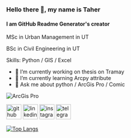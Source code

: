 ### Hello there 👋, my name is Taher
#### I am GitHub Readme Generator's creator
MSc in Urban Management in UT

BSc in Civil Engineering in UT

Skills: Python / GIS / Excel 

- 🔭 I’m currently working on thesis on Tramay 
- 🌱 I’m currently learning Arcpy attribute 
- 💬 Ask me about python / ArcGis Pro / Comic 

![ArcGis Pro](https://github.com/97mohatah/97mohatah/assets/131670439/6897dfa1-93a4-448a-8680-41a4239235ee)


[<img src='https://cdn.jsdelivr.net/npm/simple-icons@3.0.1/icons/github.svg' alt='github' height='40'>](https://github.com/97mohatah)  [<img src='https://cdn.jsdelivr.net/npm/simple-icons@3.0.1/icons/linkedin.svg' alt='linkedin' height='40'>](https://www.linkedin.com/in/mttaherpoor/)  [<img src='https://cdn.jsdelivr.net/npm/simple-icons@3.0.1/icons/instagram.svg' alt='instagram' height='40'>](https://www.instagram.com/mttaherpoor/)  [<img src='https://cdn.jsdelivr.net/npm/simple-icons@3.0.1/icons/telegram.svg' alt='telegram' height='40'>](mtaherpoor)  

[![Top Langs](https://github-readme-stats.vercel.app/api/top-langs/?username=97mohatah)](https://github.com/anuraghazra/github-readme-stats)

